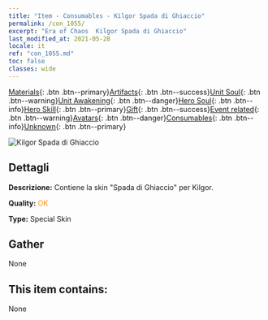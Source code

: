 ```yaml
---
title: "Item - Consumables - Kilgor Spada di Ghiaccio"
permalink: /con_1055/
excerpt: "Era of Chaos  Kilgor Spada di Ghiaccio"
last_modified_at: 2021-05-28
locale: it
ref: "con_1055.md"
toc: false
classes: wide
---
```

 [Materials](/ItemsIT/){: .btn .btn--primary}[Artifacts](/ItemsIT/Artifacts/){: .btn .btn--success}[Unit Soul](/ItemsIT/UnitSoul/){: .btn .btn--warning}[Unit Awakening](/ItemsIT/UnitAwakening/){: .btn .btn--danger}[Hero Soul](/ItemsIT/HeroSoul/){: .btn .btn--info}[Hero Skill](/ItemsIT/HeroSkill/){: .btn .btn--primary}[Gift](/ItemsIT/Gift/){: .btn .btn--success}[Event related](/ItemsIT/Events/){: .btn .btn--warning}[Avatars](/ItemsIT/Avatars/){: .btn .btn--danger}[Consumables](/ItemsIT/Consumables/){: .btn .btn--info}[Unknown](/ItemsIT/Unknown/){: .btn .btn--primary}

 ![Kilgor Spada di Ghiaccio](/images/h/h_Kilgor2.jpg)

## Dettagli
 **Descrizione:** Contiene la skin \"Spada di Ghiaccio\" per Kilgor.

 **Quality:** <span style="color: #FF8C00">OK</span>

 **Type:** Special Skin

## Gather

  None

## This item contains:

  None

